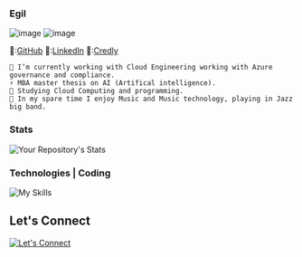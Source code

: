 ### Egil
![image](https://github.com/user-attachments/assets/90cf8510-a560-4e47-9033-67e365d273b0)
![image](https://github.com/user-attachments/assets/8d453ae5-7c26-437b-a00c-0284de59ad84)

🦁:[GitHub](https://github.com/EgilDankel) 🚁:[LinkedIn](https://www.linkedin.com/in/EgilDankel/) 🐻:[Credly](https://www.credly.com/users/egil-dankel)

```
🔭 I’m currently working with Cloud Engineering working with Azure governance and compliance. 
⚡ MBA master thesis on AI (Artifical intelligence). 
🌱 Studying Cloud Computing and programming. 
👯 In my spare time I enjoy Music and Music technology, playing in Jazz big band. 
```
### Stats
![Your Repository's Stats](https://github-readme-stats.vercel.app/api?username=EgilDankel&show_icons=true)
<!-- [![GitHub Streak](http://github-readme-streak-stats.herokuapp.com?user=EgilDankel&theme=cobalt)](https://git.io/streak-stats) -->
<!-- ![](https://skillicons.dev/icons?i=azure,docker,vscode,git,github,docker,bash,powershell,css,html) -->



### Technologies | Coding

![My Skills](https://skillicons.dev/icons?i=azure,vscode,visualstudio,git,github,docker,bash,powershell,css,html,)


<!-- Some ideas: 
https://dev.to/github/your-github-year-in-review-10-fun-ways-to-visualize-your-contributions-392o
Tool to update GitHub progresss: https://github-contributions.vercel.app/

Create a story each year using: https://media2.dev.to/dynamic/image/width=800%2Cheight=%2Cfit=scale-down%2Cgravity=auto%2Cformat=auto/https%3A%2F%2Fdev-to-uploads.s3.amazonaws.com%2Fuploads%2Farticles%2Faiu8hx9h9iwfdu6oxrhg.png

### 📖 Recent Articles and Samples

### Current projects
|🔮 Project | 👮 Role | ⭐ Stars | 📚 Forks | 
|:----------|:---------|:---------|:----------| 

### Photo scanned of stickers creds 
-->

## Let's Connect<br>
[![Let's Connect](https://img.shields.io/badge/LinkedIn-0077B5?style=for-the-badge&logo=linkedin&logoColor=white)](https://www.linkedin.com/in/egildankel/)
